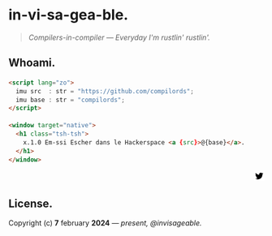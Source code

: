 # **i**n-v**i**-sa-g**ea**-ble.

> *Compilers-in-compiler — Everyday I'm rustlin' rustlin'.*

## Wh**o**am**i**.

```html
<script lang="zo">
  imu src  : str = "https://github.com/compilords";
  imu base : str = "compilords";
</script>

<window target="native">
  <h1 class="tsh-tsh">
    x.1.0 Em-ssi Escher dans le Hackerspace <a {src}>@{base}</a>.
  </h1>
</window>
```

<p align="right">
  <a
    style="outline:none;"
    href="https://twitter.com/invisageable">
    <img height="20" src="./assets/icon/icon-twitter.svg" />
  </a>
</p>

## License.

Copyright (c) **7** february **2024** — *present, @invisageable.*
